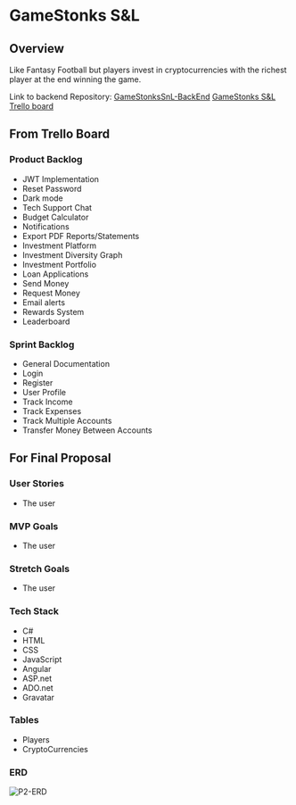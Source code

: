 # GameStonks S&L

## <b>Overview</b>

Like Fantasy Football but players invest in cryptocurrencies with the richest player at the end winning the game.

Link to backend Repository: [GameStonksSnL-BackEnd](https://github.com/220620NET/Game-Stonks-P2)
[GameStonks S&L Trello board](https://trello.com/b/Fqygxqny/gamestonks-snl)

## From Trello Board

### Product Backlog
- JWT Implementation
- Reset Password
- Dark mode
- Tech Support Chat
- Budget Calculator
- Notifications
- Export PDF Reports/Statements
- Investment Platform
- Investment Diversity Graph
- Investment Portfolio
- Loan Applications
- Send Money
- Request Money
- Email alerts
- Rewards System
- Leaderboard

### Sprint Backlog
- General Documentation
- Login
- Register
- User Profile
- Track Income
- Track Expenses
- Track Multiple Accounts
- Transfer Money Between Accounts

## For Final Proposal

### <b>User Stories</b>
- The user 

### <b>MVP Goals</b>
- The user 


### <b>Stretch Goals</b>
- The user 

### <b>Tech Stack</b>
- C#
- HTML
- CSS
- JavaScript
- Angular
- ASP.net
- ADO.net
- Gravatar

### <b>Tables</b>

- Players
- CryptoCurrencies

### <b>ERD</b>

![P2-ERD]()